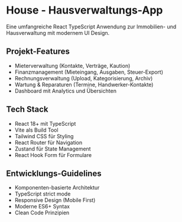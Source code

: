 <!-- Use this file to provide workspace-specific custom instructions to Copilot. For more details, visit https://code.visualstudio.com/docs/copilot/copilot-customization#_use-a-githubcopilotinstructionsmd-file -->

# House - Hausverwaltungs-App

Eine umfangreiche React TypeScript Anwendung zur Immobilien- und Hausverwaltung mit modernem UI Design.

## Projekt-Features
- Mieterverwaltung (Kontakte, Verträge, Kaution)
- Finanzmanagement (Mieteingang, Ausgaben, Steuer-Export)
- Rechnungsverwaltung (Upload, Kategorisierung, Archiv)
- Wartung & Reparaturen (Termine, Handwerker-Kontakte)
- Dashboard mit Analytics und Übersichten

## Tech Stack
- React 18+ mit TypeScript
- Vite als Build Tool
- Tailwind CSS für Styling
- React Router für Navigation
- Zustand für State Management
- React Hook Form für Formulare

## Entwicklungs-Guidelines
- Komponenten-basierte Architektur
- TypeScript strict mode
- Responsive Design (Mobile First)
- Moderne ES6+ Syntax
- Clean Code Prinzipien